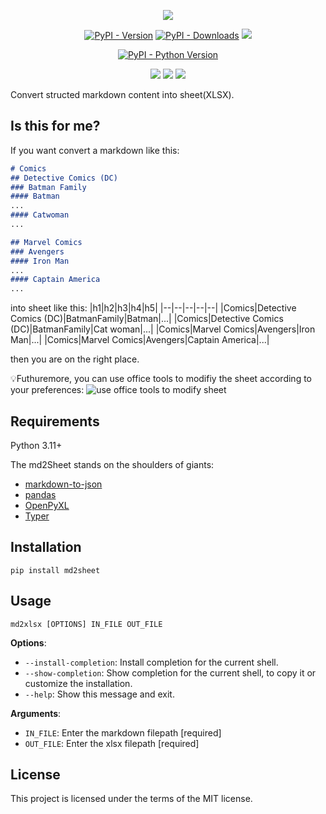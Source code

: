 <p align="center">

<img src="https://github.com/shangcode/md2sheet/raw/main/docs/img/md2sheet-logo.svg"/>

</p>

<p align="center">
<a href="https://pypi.org/project/md2sheet/"><img alt="PyPI - Version" src="https://img.shields.io/pypi/v/md2sheet"></a>
<a href="https://pypistats.org/packages/md2sheet"><img alt="PyPI - Downloads" src="https://img.shields.io/pypi/dw/md2sheet"></a>
<a href="https://opensource.org/licenses/MIT"><img src="https://img.shields.io/badge/License-MIT-yellow.svg"></a>
</p>

<p align="center">
<a href="https://pypi.org/project/md2sheet/"><img alt="PyPI - Python Version" src="https://img.shields.io/pypi/pyversions/md2sheet"></a>
</p>

<p align="center">
<a href="https://github.com/shangcode/md2xlsx/actions/workflows/pylint.yml"><img src="https://github.com/shangcode/md2xlsx/actions/workflows/pylint.yml/badge.svg?branch=main"></a>
<a href="https://github.com/shangcode/md2sheet/actions/workflows/scorecard.yml"><img src="https://github.com/shangcode/md2sheet/actions/workflows/scorecard.yml/badge.svg?branch=main"></a>
<a href="https://www.bestpractices.dev/projects/8105"><img src="https://www.bestpractices.dev/projects/8105/badge"></a>
</p>
Convert structed markdown content into sheet(XLSX).

## Is this for me?

If you want convert a markdown like this:

```md
# Comics
## Detective Comics (DC)
### Batman Family
#### Batman
...
#### Catwoman
...

## Marvel Comics
### Avengers
#### Iron Man
...
#### Captain America
...
```

into sheet like this:
|h1|h2|h3|h4|h5|
|--|--|--|--|--|
|Comics|Detective Comics (DC)|BatmanFamily|Batman|...|
|Comics|Detective Comics (DC)|BatmanFamily|Cat woman|...|
|Comics|Marvel Comics|Avengers|Iron Man|...|
|Comics|Marvel Comics|Avengers|Captain America|...|

then you are on the right place.

💡Futhuremore, you can use office tools to modifiy the sheet according to your preferences:
![use office tools to modify sheet](https://github.com/shangcode/md2sheet/raw/main/docs/img/modifed-with-office-tools.png)

## Requirements
Python 3.11+

The md2Sheet stands on the shoulders of giants:

- [markdown-to-json](https://github.com/njvack/markdown-to-json/)
- [pandas](https://pandas.pydata.org/)
- [OpenPyXL](https://openpyxl.readthedocs.io/en/stable/)
- [Typer](https://typer.tiangolo.com/)

## Installation
```console
pip install md2sheet
```

## Usage

```console
md2xlsx [OPTIONS] IN_FILE OUT_FILE
```

**Options**:

- `--install-completion`: Install completion for the current shell.
- `--show-completion`: Show completion for the current shell, to copy it or customize the installation.
- `--help`: Show this message and exit.

**Arguments**:

- `IN_FILE`: Enter the markdown filepath [required]
- `OUT_FILE`: Enter the xlsx filepath [required]

## License

This project is licensed under the terms of the MIT license.
